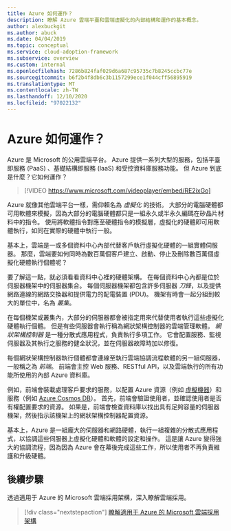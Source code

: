 ```yaml
---
title: Azure 如何運作？
description: 瞭解 Azure 雲端平臺和雲端虛擬化的內部結構和運作的基本概念。
author: alexbuckgit
ms.author: abuck
ms.date: 04/04/2019
ms.topic: conceptual
ms.service: cloud-adoption-framework
ms.subservice: overview
ms.custom: internal
ms.openlocfilehash: 7286b824faf029d6a687c95735c7b8245ccbc77e
ms.sourcegitcommit: b6f2b4f8db6c3b1157299ece1f044cff56895919
ms.translationtype: MT
ms.contentlocale: zh-TW
ms.lasthandoff: 12/10/2020
ms.locfileid: "97022132"
---
```

# <a name="how-does-azure-work"></a>Azure 如何運作？

Azure 是 Microsoft 的公用雲端平台。 Azure 提供一系列大型的服務，包括平臺即服務 (PaaS) 、基礎結構即服務 (IaaS) 和受控資料庫服務功能。 但 Azure 到底是什麼？它如何運作？

<!-- markdownlint-disable MD034 -->

> [!VIDEO https://www.microsoft.com/videoplayer/embed/RE2ixGo]

<!-- markdownlint-enable MD034 -->

Azure 就像其他雲端平台一樣，需仰賴名為 *虛擬化* 的技術。 大部分的電腦硬體都可用軟體來模擬，因為大部分的電腦硬體都只是一組永久或半永久編碼在矽晶片材料中的指令。 使用將軟體指令對應至硬體指令的模擬層，虛擬化的硬體即可用軟體執行，如同在實際的硬體中執行一般。

基本上，雲端是一或多個資料中心內部代替客戶執行虛擬化硬體的一組實體伺服器。 那麼，雲端要如何同時為數百萬個客戶建立、啟動、停止及刪除數百萬個虛擬化硬體執行個體呢？

要了解這一點，就必須看看資料中心裡的硬體架構。 在每個資料中心內都是位於伺服器機架中的伺服器集合。 每個伺服器機架都包含許多伺服器 *刀鋒*，以及提供網路連線的網路交換器和提供電力的配電裝置 (PDU)。 機架有時會一起分組到較大的單位中，名為 *叢集*。

在每個機架或叢集內，大部分的伺服器都會被指定用來代替使用者執行這些虛擬化硬體執行個體。 但是有些伺服器會執行稱為網狀架構控制器的雲端管理軟體。 *網狀架構控制器* 是一種分散式應用程式，負責執行多項工作。 它會配置服務、監視伺服器及其執行之服務的健全狀況，並在伺服器故障時加以修復。

每個網狀架構控制器執行個體都會連線至執行雲端協調流程軟體的另一組伺服器，一般稱之為 *前端*。 前端會主控 Web 服務、RESTful API，以及雲端執行的所有功能所使用的內部 Azure 資料庫。

例如，前端會裝載處理客戶要求的服務，以配置 Azure 資源（例如 [虛擬機器](/azure/virtual-machines)）和服務（例如 [Azure Cosmos DB](/azure/cosmos-db/introduction)）。 首先，前端會驗證使用者，並確認使用者是否有權配置要求的資源。 如果是，前端會檢查資料庫以找出具有足夠容量的伺服器機架，然後指示該機架上的網狀架構控制器配置資源。

基本上，Azure 是一組龐大的伺服器和網路硬體，執行一組複雜的分散式應用程式，以協調這些伺服器上虛擬化硬體和軟體的設定和操作。 這是讓 Azure 變得強大的協調流程，因為因為 Azure 會在幕後完成這些工作，所以使用者不再負責維護和升級硬體。

## <a name="next-steps"></a>後續步驟

透過適用于 Azure 的 Microsoft 雲端採用架構，深入瞭解雲端採用。

> [!div class="nextstepaction"]
> [瞭解適用于 Azure 的 Microsoft 雲端採用架構](../index.yml)
